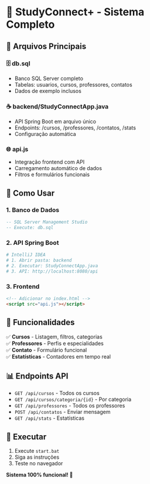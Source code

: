 # 🚀 StudyConnect+ - Sistema Completo

## 📁 Arquivos Principais

### 🗄️ **db.sql**
- Banco SQL Server completo
- Tabelas: usuarios, cursos, professores, contatos
- Dados de exemplo inclusos

### ☕ **backend/StudyConnectApp.java**
- API Spring Boot em arquivo único
- Endpoints: /cursos, /professores, /contatos, /stats
- Configuração automática

### 🌐 **api.js**
- Integração frontend com API
- Carregamento automático de dados
- Filtros e formulários funcionais

## 🔧 Como Usar

### 1. Banco de Dados
```sql
-- SQL Server Management Studio
-- Execute: db.sql
```

### 2. API Spring Boot
```bash
# IntelliJ IDEA
# 1. Abrir pasta: backend
# 2. Executar: StudyConnectApp.java
# 3. API: http://localhost:8080/api
```

### 3. Frontend
```html
<!-- Adicionar no index.html -->
<script src="api.js"></script>
```

## 🎯 Funcionalidades

✅ **Cursos** - Listagem, filtros, categorias  
✅ **Professores** - Perfis e especialidades  
✅ **Contato** - Formulário funcional  
✅ **Estatísticas** - Contadores em tempo real  

## 📊 Endpoints API

- `GET /api/cursos` - Todos os cursos
- `GET /api/cursos/categoria/{id}` - Por categoria
- `GET /api/professores` - Todos os professores
- `POST /api/contatos` - Enviar mensagem
- `GET /api/stats` - Estatísticas

## 🚀 Executar

1. Execute `start.bat`
2. Siga as instruções
3. Teste no navegador

**Sistema 100% funcional! 🎉**